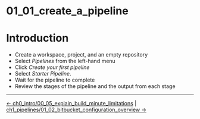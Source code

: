 # 01_01_create_a_pipeline

# Introduction
- Create a workspace, project, and an empty repository
- Select *Pipelines* from the left-hand menu
- Click *Create your first pipeline*
- Select *Starter Pipeline*.
- Wait for the pipeline to complete
- Review the stages of the pipeline and the output from each stage


<!-- FooterStart -->
---
[← ch0_intro/00_05_explain_build_minute_limitations](../../ch0_intro/00_04_understanding_pipeline_limits/README.md) | [ch1_pipelines/01_02_bitbucket_configuration_overview →](../01_02_bitbucket_piplines_configuration/README.md)
<!-- FooterEnd -->
